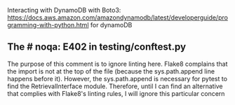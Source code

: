 
Interacting with DynamoDB with Boto3:
https://docs.aws.amazon.com/amazondynamodb/latest/developerguide/programming-with-python.html for dynamoDB

## The # noqa: E402 in testing/conftest.py
The purpose of this comment is to ignore linting here. Flake8 complains that the import is not at the top of the file (because the sys.path.append line happens before it). However, the sys.path.append is necessary for pytest to find the RetrievalInterface module. Therefore, until I can find an alternative that complies with Flake8's linting rules, I will ignore this particular concern